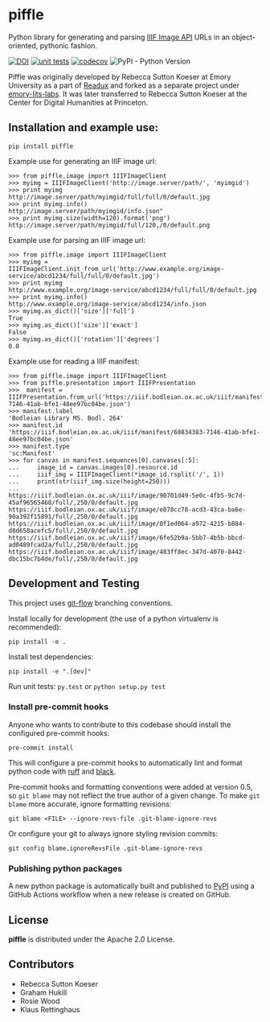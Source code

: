 # piffle

Python library for generating and parsing [IIIF Image API](http://iiif.io/api/image/2.1/) URLs in an
object-oriented, pythonic fashion.

[![DOI](https://zenodo.org/badge/DOI/10.5281/zenodo.13308491.svg)](https://doi.org/10.5281/zenodo.13308491)
[![unit tests](https://github.com/Princeton-CDH/piffle/actions/workflows/unit_tests.yml/badge.svg)](https://github.com/Princeton-CDH/piffle/actions/workflows/unit_tests.yml)
[![codecov](https://codecov.io/gh/Princeton-CDH/piffle/branch/main/graph/badge.svg)](https://codecov.io/gh/Princeton-CDH/piffle)
![PyPI - Python Version](https://img.shields.io/pypi/pyversions/piffle)

Piffle was originally developed by Rebecca Sutton Koeser at Emory University as a part of [Readux](https://github.com/ecds/readux) and forked as a separate project under [emory-lits-labs](https://github.com/emory-lits-labs/). It was later transferred to Rebecca Sutton Koeser at the Center for Digital Humanities at Princeton.

## Installation and example use:

`pip install piffle`

Example use for generating an IIIF image url:

```
>>> from piffle.image import IIIFImageClient
>>> myimg = IIIFImageClient('http://image.server/path/', 'myimgid')
>>> print myimg
http://image.server/path/myimgid/full/full/0/default.jpg
>>> print myimg.info()
http://image.server/path/myimgid/info.json"
>>> print myimg.size(width=120).format('png')
http://image.server/path/myimgid/full/120,/0/default.png
```

Example use for parsing an IIIF image url:

```
>>> from piffle.image import IIIFImageClient
>>> myimg = IIIFImageClient.init_from_url('http://www.example.org/image-service/abcd1234/full/full/0/default.jpg')
>>> print myimg
http://www.example.org/image-service/abcd1234/full/full/0/default.jpg
>>> print myimg.info()
http://www.example.org/image-service/abcd1234/info.json
>>> myimg.as_dict()['size']['full']
True
>>> myimg.as_dict()['size']['exact']
False
>>> myimg.as_dict()['rotation']['degrees']
0.0
```

Example use for reading a IIIF manifest:

```
>>> from piffle.image import IIIFImageClient
>>> from piffle.presentation import IIIFPresentation
>>>  manifest = IIIFPresentation.from_url('https://iiif.bodleian.ox.ac.uk/iiif/manifest/60834383-7146-41ab-bfe1-48ee97bc04be.json')
>>> manifest.label
'Bodleian Library MS. Bodl. 264'
>>> manifest.id
'https://iiif.bodleian.ox.ac.uk/iiif/manifest/60834383-7146-41ab-bfe1-48ee97bc04be.json'
>>> manifest.type
'sc:Manifest'
>>> for canvas in manifest.sequences[0].canvases[:5]:
...     image_id = canvas.images[0].resource.id
...     iiif_img = IIIFImageClient(*image_id.rsplit('/', 1))
...     print(str(iiif_img.size(height=250)))
...
https://iiif.bodleian.ox.ac.uk/iiif/image/90701d49-5e0c-4fb5-9c7d-45af96565468/full/,250/0/default.jpg
https://iiif.bodleian.ox.ac.uk/iiif/image/e878cc78-acd3-43ca-ba6e-90a392f15891/full/,250/0/default.jpg
https://iiif.bodleian.ox.ac.uk/iiif/image/0f1ed064-a972-4215-b884-d8d658acefc5/full/,250/0/default.jpg
https://iiif.bodleian.ox.ac.uk/iiif/image/6fe52b9a-5bb7-4b5b-bbcd-ad0489fcad2a/full/,250/0/default.jpg
https://iiif.bodleian.ox.ac.uk/iiif/image/483ff8ec-347d-4070-8442-dbc15bc7b4de/full/,250/0/default.jpg
```

## Development and Testing

This project uses [git-flow](https://github.com/nvie/gitflow) branching conventions.

Install locally for development (the use of a python virtualenv is recommended):

`pip install -e .`

Install test dependencies:

`pip install -e ".[dev]"`

Run unit tests: `py.test` or `python setup.py test`

### Install pre-commit hooks

Anyone who wants to contribute to this codebase should install the configured pre-commit hooks:

```
pre-commit install
```

This will configure a pre-commit hooks to automatically lint and format python code with [ruff](https://github.com/astral-sh/ruff) and [black](https://github.com/psf/black).

Pre-commit hooks and formatting conventions were added at version 0.5, so ``git blame`` may not reflect the true author of a given change. To make ``git blame`` more accurate, ignore formatting revisions:

```
git blame <FILE> --ignore-revs-file .git-blame-ignore-revs
```

Or configure your git to always ignore styling revision commits:
```
git config blame.ignoreRevsFile .git-blame-ignore-revs
```

### Publishing python packages

A new python package is automatically built and published to [PyPI](https://pypi.python.org/pypi) using a GitHub Actions workflow when a new release is created on GitHub.

## License

**piffle** is distributed under the Apache 2.0 License.

## Contributors

- Rebecca Sutton Koeser
- Graham Hukill
- Rosie Wood
- Klaus Rettinghaus
